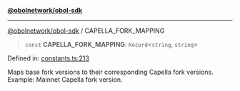 [**@obolnetwork/obol-sdk**](../index.md)

***

[@obolnetwork/obol-sdk](../index.md) / CAPELLA\_FORK\_MAPPING

> `const` **CAPELLA\_FORK\_MAPPING**: `Record`\<`string`, `string`\>

Defined in: [constants.ts:213](https://github.com/ObolNetwork/obol-sdk/blob/d77f4594233f658ddb52882926187420144e316d/src/constants.ts#L213)

Maps base fork versions to their corresponding Capella fork versions.
Example: Mainnet Capella fork version.
